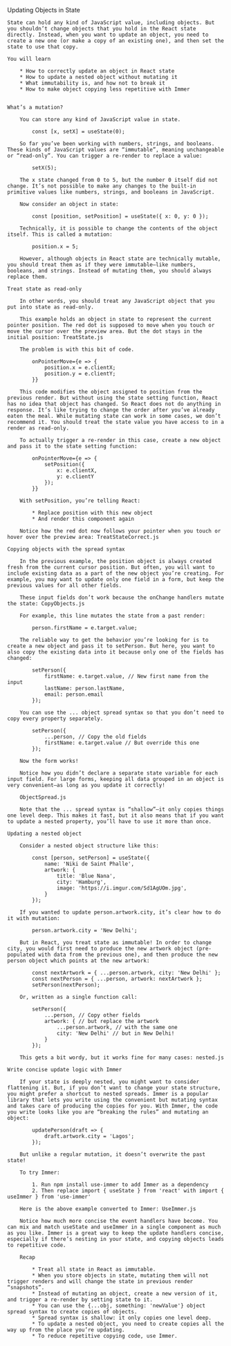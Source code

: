 Updating Objects in State

    State can hold any kind of JavaScript value, including objects. But you shouldn’t change objects that you hold in the React state directly. Instead, when you want to update an object, you need to create a new one (or make a copy of an existing one), and then set the state to use that copy.

    You will learn

        * How to correctly update an object in React state
        * How to update a nested object without mutating it
        * What immutability is, and how not to break it
        * How to make object copying less repetitive with Immer


    What’s a mutation?

        You can store any kind of JavaScript value in state.

            const [x, setX] = useState(0);

        So far you’ve been working with numbers, strings, and booleans. These kinds of JavaScript values are “immutable”, meaning unchangeable or “read-only”. You can trigger a re-render to replace a value:

            setX(5);

        The x state changed from 0 to 5, but the number 0 itself did not change. It’s not possible to make any changes to the built-in primitive values like numbers, strings, and booleans in JavaScript.

        Now consider an object in state:

            const [position, setPosition] = useState({ x: 0, y: 0 });

        Technically, it is possible to change the contents of the object itself. This is called a mutation:

            position.x = 5;

        However, although objects in React state are technically mutable, you should treat them as if they were immutable—like numbers, booleans, and strings. Instead of mutating them, you should always replace them.

    Treat state as read-only

        In other words, you should treat any JavaScript object that you put into state as read-only.

        This example holds an object in state to represent the current pointer position. The red dot is supposed to move when you touch or move the cursor over the preview area. But the dot stays in the initial position: TreatState.js

        The problem is with this bit of code.

            onPointerMove={e => {
                position.x = e.clientX;
                position.y = e.clientY;
            }}

        This code modifies the object assigned to position from the previous render. But without using the state setting function, React has no idea that object has changed. So React does not do anything in response. It’s like trying to change the order after you’ve already eaten the meal. While mutating state can work in some cases, we don’t recommend it. You should treat the state value you have access to in a render as read-only.

        To actually trigger a re-render in this case, create a new object and pass it to the state setting function:

            onPointerMove={e => {
                setPosition({
                    x: e.clientX,
                    y: e.clientY
                });
            }}

        With setPosition, you’re telling React:

            * Replace position with this new object
            * And render this component again

        Notice how the red dot now follows your pointer when you touch or hover over the preview area: TreatStateCorrect.js

    Copying objects with the spread syntax

        In the previous example, the position object is always created fresh from the current cursor position. But often, you will want to include existing data as a part of the new object you’re creating. For example, you may want to update only one field in a form, but keep the previous values for all other fields.

        These input fields don’t work because the onChange handlers mutate the state: CopyObjects.js

        For example, this line mutates the state from a past render:

            person.firstName = e.target.value;

        The reliable way to get the behavior you’re looking for is to create a new object and pass it to setPerson. But here, you want to also copy the existing data into it because only one of the fields has changed:

            setPerson({
                firstName: e.target.value, // New first name from the input
                lastName: person.lastName,
                email: person.email
            });

        You can use the ... object spread syntax so that you don’t need to copy every property separately.

            setPerson({
                ...person, // Copy the old fields
                firstName: e.target.value // But override this one
            });

        Now the form works!

        Notice how you didn’t declare a separate state variable for each input field. For large forms, keeping all data grouped in an object is very convenient—as long as you update it correctly!

        ObjectSpread.js

        Note that the ... spread syntax is “shallow”—it only copies things one level deep. This makes it fast, but it also means that if you want to update a nested property, you’ll have to use it more than once.

    Updating a nested object

        Consider a nested object structure like this:

            const [person, setPerson] = useState({
                name: 'Niki de Saint Phalle',
                artwork: {
                    title: 'Blue Nana',
                    city: 'Hamburg',
                    image: 'https://i.imgur.com/Sd1AgUOm.jpg',
                }
            });

        If you wanted to update person.artwork.city, it’s clear how to do it with mutation:

            person.artwork.city = 'New Delhi';

        But in React, you treat state as immutable! In order to change city, you would first need to produce the new artwork object (pre-populated with data from the previous one), and then produce the new person object which points at the new artwork:

            const nextArtwork = { ...person.artwork, city: 'New Delhi' };
            const nextPerson = { ...person, artwork: nextArtwork };
            setPerson(nextPerson);

        Or, written as a single function call:

            setPerson({
                ...person, // Copy other fields
                artwork: { // but replace the artwork
                    ...person.artwork, // with the same one
                    city: 'New Delhi' // but in New Delhi!
                }
            });

        This gets a bit wordy, but it works fine for many cases: nested.js

    Write concise update logic with Immer

        If your state is deeply nested, you might want to consider flattening it. But, if you don’t want to change your state structure, you might prefer a shortcut to nested spreads. Immer is a popular library that lets you write using the convenient but mutating syntax and takes care of producing the copies for you. With Immer, the code you write looks like you are “breaking the rules” and mutating an object:

            updatePerson(draft => {
                draft.artwork.city = 'Lagos';
            });

        But unlike a regular mutation, it doesn’t overwrite the past state!

        To try Immer:

            1. Run npm install use-immer to add Immer as a dependency
            2. Then replace import { useState } from 'react' with import { useImmer } from 'use-immer'

        Here is the above example converted to Immer: UseImmer.js

        Notice how much more concise the event handlers have become. You can mix and match useState and useImmer in a single component as much as you like. Immer is a great way to keep the update handlers concise, especially if there’s nesting in your state, and copying objects leads to repetitive code.

        Recap

            * Treat all state in React as immutable.
            * When you store objects in state, mutating them will not trigger renders and will change the state in previous render “snapshots”.
            * Instead of mutating an object, create a new version of it, and trigger a re-render by setting state to it.
            * You can use the {...obj, something: 'newValue'} object spread syntax to create copies of objects.
            * Spread syntax is shallow: it only copies one level deep.
            * To update a nested object, you need to create copies all the way up from the place you’re updating.
            * To reduce repetitive copying code, use Immer.
